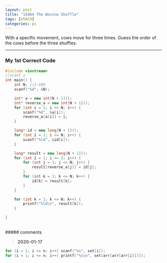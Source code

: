 ```yaml
---
layout: post
title: "15464 The Bovine Shuffle"
tags: [USACO]
categories: ps
---
```


With a specific movement, cows move for three times. Guess the order of the cows before the three shuffles.

---

### My 1st Correct Code


```c++
#include <iostream>
//scanf_s
int main() {
	int N; //1~100
	scanf("%d", &N);

	int* a = new int[N + 1]();
	int* reverse_a = new int[N + 1]();
	for (int i = 1; i <= N; i++) {
		scanf("%d", &a[i]);
		reverse_a[a[i]] = i;
	}

	long* id = new long[N + 1]();
	for (int i = 1; i <= N; i++) {
		scanf("%ld", &id[i]);
	}

	long* result = new long[N + 1]();
	for (int i = 1; i <= 3; i++) {
		for (int j = 1; j <= N; j++) {
			result[reverse_a[j]] = id[j];
		}
		for (int k = 1; k <= N; k++) {
			id[k] = result[k];
		}
	}

	for (int k = 1; k <= N; k++) {
		printf("%ld\n", result[k]);
	}

}
```

<br>
##### comments

> **2020-01-17**   
```c++
for (i = 1; i <= n; i++) scanf("%s", set[i]);
for (i = 1; i <= n; i++) printf("%s\n", set[arr[arr[arr[i]]]]);
```
